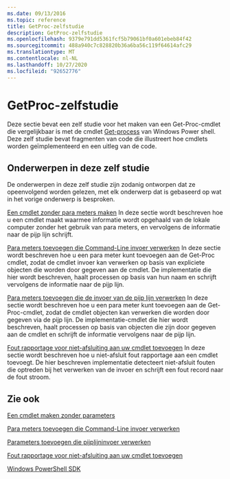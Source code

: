 ```yaml
---
ms.date: 09/13/2016
ms.topic: reference
title: GetProc-zelfstudie
description: GetProc-zelfstudie
ms.openlocfilehash: 9379e791dd5361fcf5b79061bf0a601ebeb84f42
ms.sourcegitcommit: 488a940c7c828820b36a6ba56c119f64614afc29
ms.translationtype: MT
ms.contentlocale: nl-NL
ms.lasthandoff: 10/27/2020
ms.locfileid: "92652776"
---
```

# <a name="getproc-tutorial"></a>GetProc-zelfstudie

Deze sectie bevat een zelf studie voor het maken van een Get-Proc-cmdlet die vergelijkbaar is met de cmdlet [Get-process](/powershell/module/Microsoft.PowerShell.Management/Get-Process) van Windows Power shell. Deze zelf studie bevat fragmenten van code die illustreert hoe cmdlets worden geïmplementeerd en een uitleg van de code.

## <a name="topics-in-this-tutorial"></a>Onderwerpen in deze zelf studie

De onderwerpen in deze zelf studie zijn zodanig ontworpen dat ze opeenvolgend worden gelezen, met elk onderwerp dat is gebaseerd op wat in het vorige onderwerp is besproken.

[Een cmdlet zonder para meters maken](./creating-a-cmdlet-without-parameters.md) In deze sectie wordt beschreven hoe u een cmdlet maakt waarmee informatie wordt opgehaald van de lokale computer zonder het gebruik van para meters, en vervolgens de informatie naar de pijp lijn schrijft.

[Para meters toevoegen die Command-Line invoer verwerken](./adding-parameters-that-process-command-line-input.md) In deze sectie wordt beschreven hoe u een para meter kunt toevoegen aan de Get-Proc cmdlet, zodat de cmdlet invoer kan verwerken op basis van expliciete objecten die worden door gegeven aan de cmdlet. De implementatie die hier wordt beschreven, haalt processen op basis van hun naam en schrijft vervolgens de informatie naar de pijp lijn.

[Para meters toevoegen die de invoer van de pijp lijn verwerken](./adding-parameters-that-process-pipeline-input.md) In deze sectie wordt beschreven hoe u een para meter kunt toevoegen aan de Get-Proc-cmdlet, zodat de cmdlet objecten kan verwerken die worden door gegeven via de pijp lijn. De implementatie-cmdlet die hier wordt beschreven, haalt processen op basis van objecten die zijn door gegeven aan de cmdlet en schrijft de informatie vervolgens naar de pijp lijn.

[Fout rapportage voor niet-afsluiting aan uw cmdlet toevoegen](./adding-non-terminating-error-reporting-to-your-cmdlet.md) In deze sectie wordt beschreven hoe u niet-afsluit fout rapportage aan een cmdlet toevoegt. De hier beschreven implementatie detecteert niet-afsluit fouten die optreden bij het verwerken van de invoer en schrijft een fout record naar de fout stroom.

## <a name="see-also"></a>Zie ook

[Een cmdlet maken zonder parameters](./creating-a-cmdlet-without-parameters.md)

[Para meters toevoegen die Command-Line invoer verwerken](./adding-parameters-that-process-command-line-input.md)

[Parameters toevoegen die pijplijninvoer verwerken](./adding-parameters-that-process-pipeline-input.md)

[Fout rapportage voor niet-afsluiting aan uw cmdlet toevoegen](./adding-non-terminating-error-reporting-to-your-cmdlet.md)

[Windows PowerShell SDK](../windows-powershell-reference.md)
